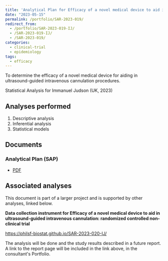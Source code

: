 ```yaml
---
title: 'Analytical Plan for Efficacy of a novel medical device to aid in ultrasound-guided intravenous cannulation: randomized controlled non-clinical trial'
date: "2023-05-15"
permalink: /portfolio/SAR-2023-019/
redirect_from:
  - /portfolio/SAR-2023-019-IJ/
  - /SAR-2023-019-IJ/
  - /SAR-2023-019/
categories:
  - clinical-trial
  - epidemiology
tags:
  - efficacy
---
```


To determine the efficacy of a novel medical device for aiding in ultrasound-guided intravenous cannulation procedures.

Statistical Analysis for Immanuel Judson (UK, 2023)
<!-- Technical Report for Immanuel Judson (UK, 2023) -->

## Analyses performed

1. Descriptive analysis
1. Inferential analysis
1. Statistical models

## Documents

<!-- The client has requested that this analysis be kept confidential until a future date, determined by the client. -->
<!-- All documents from this consultation are therefore not published online and only the title and year of the analysis will be included in the consultant's Portfolio. -->
<!-- After the agreed date is reached, the documents will be released. -->

<!-- The client has requested that this analysis be kept confidential. -->
<!-- All documents from this consultation are therefore not published online and only the title and year of the analysis will be included in the consultant's Portfolio. -->

### Analytical Plan (SAP)

- [PDF][sap]

<!-- ### Statistical Analysis Report (SAR) -->

<!-- - [PDF][sar] -->

## Associated analyses

This document is part of a larger project and is supported by other analyses, linked below.

**Data collection instrument for Efficacy of a novel medical device to aid in ultrasound-guided intravenous cannulation: randomized controlled non-clinical trial**

<https://philsf-biostat.github.io/SAR-2023-020-IJ/>

The analysis will be done and the study results described in a future report.
A link to the report page will be included in the link above, in the consultant's Portfolio.

<!-- --- -->

[sap]: /files/SAP-2023-019-IJ-v01.pdf
[sar]: /files/SAR-2023-019-IJ-v01.pdf
